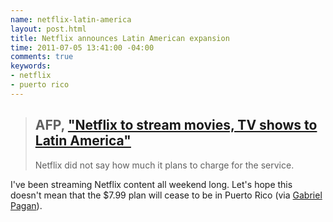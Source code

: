 ```yaml
---
name: netflix-latin-america
layout: post.html
title: Netflix announces Latin American expansion
time: 2011-07-05 13:41:00 -04:00
comments: true
keywords:
- netflix
- puerto rico
---
```


> ## AFP, ["Netflix to stream movies, TV shows to Latin America"](http://www.google.com/hostednews/afp/article/ALeqM5hsUJA2-B9pXzFOucJrZRnXpEvy9g?docId=CNG.bc84fe9157c6fc0692b67e0f94ba7a19.231)
>
> Netflix did not say how much it plans to charge for the service.

I've been streaming Netflix content all weekend long. Let's hope this doesn't mean that the $7.99 plan will cease to be in Puerto Rico (via [Gabriel Pagan](https://plus.google.com/114196328607942287345 "Plus Profile")).
